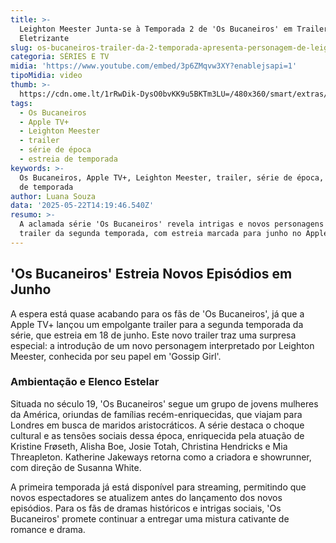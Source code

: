 ```yaml
---
title: >-
  Leighton Meester Junta-se à Temporada 2 de 'Os Bucaneiros' em Trailer
  Eletrizante
slug: os-bucaneiros-trailer-da-2-temporada-apresenta-personagem-de-leighton-meester
categoria: SÉRIES E TV
midia: 'https://www.youtube.com/embed/3p6ZMqvw3XY?enablejsapi=1'
tipoMidia: video
thumb: >-
  https://cdn.ome.lt/1rRwDik-DysO0bvKK9u5BKTm3LU=/480x360/smart/extras/conteudos/omelete_THUMB_-_2025-05-22T111354.979.png
tags:
  - Os Bucaneiros
  - Apple TV+
  - Leighton Meester
  - trailer
  - série de época
  - estreia de temporada
keywords: >-
  Os Bucaneiros, Apple TV+, Leighton Meester, trailer, série de época, estreia
  de temporada
author: Luana Souza
data: '2025-05-22T14:19:46.540Z'
resumo: >-
  A aclamada série 'Os Bucaneiros' revela intrigas e novos personagens em seu
  trailer da segunda temporada, com estreia marcada para junho no Apple TV+.
---
```


## 'Os Bucaneiros' Estreia Novos Episódios em Junho

A espera está quase acabando para os fãs de 'Os Bucaneiros', já que a Apple TV+ lançou um empolgante trailer para a segunda temporada da série, que estreia em 18 de junho. Este novo trailer traz uma surpresa especial: a introdução de um novo personagem interpretado por Leighton Meester, conhecida por seu papel em 'Gossip Girl'.

### Ambientação e Elenco Estelar

Situada no século 19, 'Os Bucaneiros' segue um grupo de jovens mulheres da América, oriundas de famílias recém-enriquecidas, que viajam para Londres em busca de maridos aristocráticos. A série destaca o choque cultural e as tensões sociais dessa época, enriquecida pela atuação de Kristine Frøseth, Alisha Boe, Josie Totah, Christina Hendricks e Mia Threapleton. Katherine Jakeways retorna como a criadora e showrunner, com direção de Susanna White.

A primeira temporada já está disponível para streaming, permitindo que novos espectadores se atualizem antes do lançamento dos novos episódios. Para os fãs de dramas históricos e intrigas sociais, 'Os Bucaneiros' promete continuar a entregar uma mistura cativante de romance e drama.
